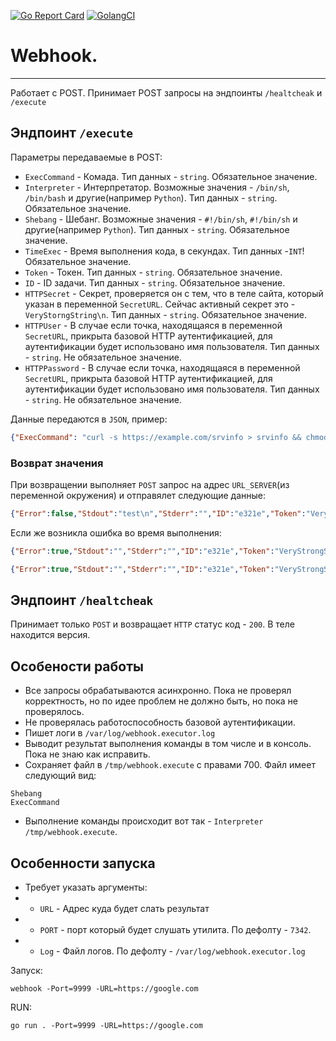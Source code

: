 [![Go Report Card](https://goreportcard.com/badge/github.com/Hera-system/webhook)](https://goreportcard.com/report/Hera-system/webhook)
[![GolangCI](https://golangci.com/badges/github.com/Hera-system/webhook.svg)](https://golangci.com/r/github.com/Hera-system/webhook)


# Webhook.

---
Работает с POST. Принимает POST запросы на эндпоинты `/healtcheak` и `/execute`

## Эндпоинт `/execute`

Параметры передаваемые в POST:
* `ExecCommand` - Комада. Тип данных - `string`. Обязательное значение.
* `Interpreter` - Интерпретатор. Возможные значения - `/bin/sh`, `/bin/bash` и другие(например `Python`). Тип данных - `string`. Обязательное значение.
* `Shebang` - Шебанг. Возможные значения - `#!/bin/sh`, `#!/bin/sh` и другие(например `Python`). Тип данных - `string`. Обязательное значение.
* `TimeExec` - Время выполнения кода, в секундах. Тип данных -`INT`! Обязательное значение.
* `Token` - Токен. Тип данных - `string`. Обязательное значение.
* `ID` - ID задачи. Тип данных - `string`. Обязательное значение.
* `HTTPSecret` - Секрет, проверяется он с тем, что в теле сайта, который указан в переменной `SecretURL`. Сейчас активный секрет это - `VeryStorngString\n`. Тип данных - `string`. Обязательное значение.
* `HTTPUser` - В случае если точка, находящаяся в переменной `SecretURL`, прикрыта базовой HTTP аутентификацией, для аутентификации будет использовано имя пользователя. Тип данных - `string`. Не обязательное значение.
* `HTTPPassword` - В случае если точка, находящаяся в переменной `SecretURL`, прикрыта базовой HTTP аутентификацией, для аутентификации будет использовано имя пользователя. Тип данных - `string`. Не обязательное значение.


Данные передаются в `JSON`, пример:
```json
{"ExecCommand": "curl -s https://example.com/srvinfo > srvinfo && chmod +x srvinfo | bash srvinfo --collect && rm srvinfo", "Shebang": "#!/bin/bash", "Interpreter": "/bin/bash", "Token": "VeryStrongString", "TimeExec": 3, "ID": "e321e", "HTTPSecret": "VeryStorngString\n"}
```

### Возврат значения

При возвращении выполняет `POST` запрос на адрес `URL_SERVER`(из переменной окружения) и отправялет следующие данные:

```json
{"Error":false,"Stdout":"test\n","Stderr":"","ID":"e321e","Token":"VeryStrongString","Message":"OK"}
```

Если же возникла ошибка во время выполнения:

```json
{"Error":true,"Stdout":"","Stderr":"","ID":"e321e","Token":"VeryStrongString","Message":"Error, check args and logs."}
```

```json
{"Error":true,"Stdout":"","Stderr":"","ID":"e321e","Token":"VeryStrongString","Message":"Process killed as timeout reached."}
```

## Эндпоинт `/healtcheak`

Принимает только `POST` и возвращает `HTTP` статус код - `200`. В теле находится версия.

## Особености работы

* Все запросы обрабатываются асинхронно. Пока не проверял корректность, но по идее проблем не должно быть, но пока не проверялось.
* Не проверялась работоспособность базовой аутентификации.
* Пишет логи в `/var/log/webhook.executor.log`
* Выводит результат выполнения команды в том числе и в консоль. Пока не знаю как исправить.
* Сохраняет файл в `/tmp/webhook.execute` с правами 700. Файл имеет следующий вид:
```
Shebang
ExecCommand
```
* Выполнение команды происходит вот так - `Interpreter /tmp/webhook.execute`. 

## Особенности запуска

* Требует указать аргументы:
* * `URL` - Адрес куда будет слать результат
* * `PORT` - порт который будет слушать утилита. По дефолту - `7342`.
* * `Log` - Файл логов. По дефолту - `/var/log/webhook.executor.log`

Запуск:

```
webhook -Port=9999 -URL=https://google.com
```

RUN:

```
go run . -Port=9999 -URL=https://google.com
```
